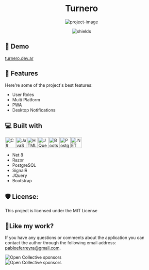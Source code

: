 <h1 align="center" id="title">Turnero</h1>

<p align="center"><img src="https://socialify.git.ci/pabloeferreyra/Turnero/image?description=1&amp;descriptionEditable=A%20web%20application%20that%20allows%20users%20to%20manage%20shifts%20for%20different%20services.&amp;language=1&amp;name=1&amp;owner=1&amp;pattern=Signal&amp;theme=Dark" alt="project-image"></p>

<p align="center"><img src="https://img.shields.io/github/actions/workflow/status/pabloeferreyra/Turnero/DeployProd.yml?style=flat-square&amp;logo=dotnet" alt="shields"></p>

<h2>🚀 Demo</h2>

[turnero.dev.ar](turnero.dev.ar)

  
  
<h2>🧐 Features</h2>

Here're some of the project's best features:

*   User Roles
*   Multi Platform
*   PWA
*   Desktop Notifications

  
  
<h2>💻 Built with</h2>

<a href="https://docs.microsoft.com/en-us/dotnet/csharp/" target="_blank" rel="noreferrer"><img src="https://raw.githubusercontent.com/danielcranney/readme-generator/main/public/icons/skills/csharp-colored.svg" width="36" height="36" alt="C#" /></a><a href="https://developer.mozilla.org/en-US/docs/Web/JavaScript" target="_blank" rel="noreferrer"><img src="https://raw.githubusercontent.com/danielcranney/readme-generator/main/public/icons/skills/javascript-colored.svg" width="36" height="36" alt="JavaScript" /></a><a href="https://developer.mozilla.org/en-US/docs/Glossary/HTML5" target="_blank" rel="noreferrer"><img src="https://raw.githubusercontent.com/danielcranney/readme-generator/main/public/icons/skills/html5-colored.svg" width="36" height="36" alt="HTML5" /></a><a href="https://jquery.com/" target="_blank" rel="noreferrer"><img src="https://raw.githubusercontent.com/danielcranney/readme-generator/main/public/icons/skills/jquery-colored.svg" width="36" height="36" alt="JQuery" /></a><a href="https://getbootstrap.com/" target="_blank" rel="noreferrer"><img src="https://raw.githubusercontent.com/danielcranney/readme-generator/main/public/icons/skills/bootstrap-colored.svg" width="36" height="36" alt="Bootstrap" /></a><a href="https://www.postgresql.org/" target="_blank" rel="noreferrer"><img src="https://raw.githubusercontent.com/danielcranney/readme-generator/main/public/icons/skills/postgresql-colored.svg" width="36" height="36" alt="PostgreSQL" /></a><a href="https://dotnet.microsoft.com/en-us/" target="_blank" rel="noreferrer"><img src="https://raw.githubusercontent.com/danielcranney/readme-generator/main/public/icons/skills/dot-net-colored.svg" width="36" height="36" alt=".NET" /></a>

*   Net 8
*   Razor
*   PostgreSQL
*   SignalR
*   JQuery
*   Bootstrap

<h2>🛡️ License:</h2>

This project is licensed under the MIT License

<h2>💖Like my work?</h2>

If you have any questions or comments about the application you can contact the author through the following email address: pabloeferreyra@gmail.com.<p>![Open Collective sponsors](https://img.shields.io/opencollective/sponsors/patreon?style=flat-square&amp;logo=patreon&amp;label=Patreon&amp;link=https%3A%2F%2Fpatreon.com%2Fpfsoftware)<br>![Open Collective sponsors](https://img.shields.io/opencollective/sponsors/patreon?style=flat-square&amp;logo=ko-fi&amp;label=cafecito&amp;link=https%3A%2F%2Fcafecito.app%2Fpfsoftware)</p>
